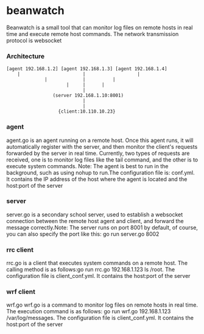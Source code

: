 # beanwatch
Beanwatch is a small tool that can monitor log files on remote hosts in real time and execute remote host commands. The network transmission protocol is websocket

### Architecture
    [agent 192.168.1.2] [agent 192.168.1.3] [agent 192.168.1.4]
        |                       |                   |
                  |             |          |
                          |     |      |
                                |
                     (server 192.168.1.10:8001)
                                |
                                |
                       {client:10.110.10.23}
       
### agent
agent.go is an agent running on a remote host. Once this agent runs, it will automatically register with the server, and then monitor the client's requests forwarded by the    server in real time. Currently, two types of requests are received, one is to monitor log files like the tail command, and the other is to execute system commands. Note: The agent is best to run in the background, such as using nohup to run.The configuration file is: conf.yml. It contains the IP address of the host where the agent is located and the host:port of the server

### server
server.go is a secondary school server, used to establish a websocket connection between the remote host agent and client, and forward the message correctly.Note: The server runs on port 8001 by default, of course, you can also specify the port like this: go run server.go 8002

### rrc client
rrc.go is a client that executes system commands on a remote host. The calling method is as follows:go run rrc.go 192.168.1.123 ls /root. The configuration file is client_conf.yml. It contains the host:port of the server
### wrf client
wrf.go wrf.go is a command to monitor log files on remote hosts in real time. The execution command is as follows: go run wrf.go 192.168.1.123 /var/log/messages. The configuration file is client_conf.yml. It contains the host:port of the server
